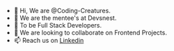 - 👋 Hi, We are @Coding-Creatures.
- 👀 We are the mentee's at Devsnest.
- 🌱 To be Full Stack Developers.
- 💞️ We are looking to collaborate on Frontend Projects.
- 📫 Reach us on [Linkedin](www.linkedin.com/in/aditya-saini-286aa2182)

<!---
Coding-Creatures/Coding-Creatures is a ✨ special ✨ repository because its `README.md` (this file) appears on your GitHub profile.
You can click the Preview link to take a look at your changes.
--->
